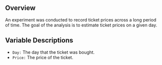 ## Overview

An experiment was conducted to record ticket prices across a long period of time. The goal of the analysis is to estimate ticket prices on a given day.


## Variable Descriptions

- `Day:` The day that the ticket was bought.
- `Price:` The price of the ticket.
